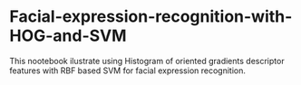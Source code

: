 # Facial-expression-recognition-with-HOG-and-SVM
This nootebook ilustrate using Histogram of oriented gradients descriptor features with RBF based SVM for facial expression recognition. 
